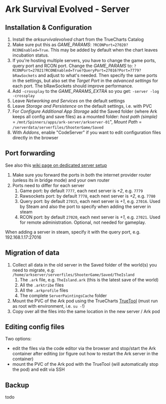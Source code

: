# Ark Survival Evolved - Server

## Installation & Configuration
1. Install the _arksurvivalevolved_ chart from the TrueCharts Catalog
1. Make sure put this as _GAME_PARAMS_: `?RCONPort=27020?RCONEnabled=True`. This may be added by default when the chart leaves incubation status.
1. If you're hosting multiple servers, you have to change the game ports, query port and RCON port. Change the _GAME_PARAMS_ to: `?RCONPort=27021?RCONEnabled=True?QueryPort=27016?Port=7779?bRawSockets` and adjust to what's needed. Then specify the same ports in the settings, but also set the _Target Port_ in the *advanced settings* for each port. The bRawSockets should improve performance.
1. Add `-crossplay` to the _GAME_PARAMS_EXTRA_ so you get: `-server -log -crossplay`
1. Leave _Networking and Services_ on the default settings
1. Leave _Storage and Persistence_ on the default settings, i.e. with PVC
1. For _Configure Additional App Storage_ add the Saved folder (where Ark keeps all config and save files) as a mounted folder: _host path (simple)_ = `/mnt/Spinners/apps/ark-server/arkserver-01`", _Mount Path_ = `/serverdata/serverfiles/ShooterGame/Saved`
1. With _Addons_, enable "CodeServer" if you want to edit configuration files directly in the browser

## Port forwarding
See also this [wiki page on dedicated server setup](https://ark.fandom.com/wiki/Dedicated_server_setup)
1. Make sure you forward the ports in both the internet provider router (unless its in bridge mode) and your own router
1. Ports need to differ for each server
   1. Game port: by default `7777`, each next server is *+2*, e.g. `7779`
   1. Rawsockets port: by default `7778`, each next server is *+2*, e.g. `7780`
   1. Query port: by default `27015`, each next server is *+1*, e.g. `27016`. Used by Steam and also the port to specify when adding the server in steam
   1. RCON port: by default `27020`, each next server is *+1*, e.g. `27021`. Used for remote administration. Optional, not needed for gameplay.
   
When adding a server in steam, specify it with the query port, e.g. 192.168.1.17:27016

## Migration of data
1. Collect all data in the old server in the Saved folder of the world(s) you need to migrate, e.g: `/home/arkserver/serverfiles/ShooterGame/Saved/TheIsland`
   1. The `.ark` file, e.g. `TheIsland.ark` (this is the latest save of the world)
   1. All the `.arktribe` files
   1. All the `.arkprofile` files
   1. The complete `ServerPaintingsCache` folder
1. Mount the PVC of the Ark pod using the TrueCharts [TrueTool](https://github.com/truecharts/truetool) (must run as root with environment, i.e. `su -`!)
1. Copy over all the files into the same location in the new server / Ark pod

## Editing config files
Two options:
- edit the files via the code editor via the browser and stop/start the Ark container after editing (or figure out how to restart the Ark server in the container)
- mount the PVC of the Ark pod with the TrueTool (will automatically stop the pod) and edit via SSH

## Backup
todo
